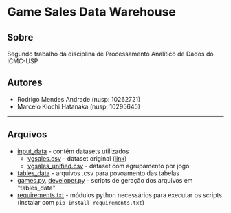 # Game Sales Data Warehouse

## Sobre

Segundo trabalho da disciplina de Processamento Analítico de Dados do ICMC-USP

## Autores

- Rodrigo Mendes Andrade (nusp: 10262721)
- Marcelo Kiochi Hatanaka (nusp: 10295645)


---


## Arquivos

- [input_data](./input_data/) - contém datasets utilizados
  - [vgsales.csv](./input_data/vgsales.csv) - dataset original ([link](https://www.kaggle.com/ashaheedq/video-games-sales-2019))
  - [vgsales_unified.csv](input_data/vgsales_unified.csv) - dataset com agrupamento por jogo
- [tables_data](./tables_data) - arquivos .csv para povoamento das tabelas
- [games.py](games.py), [developer.py](developer.py) - scripts de geração dos arquivos em "tables_data"
- [requirements.txt](requirements.txt) - módulos python necessários para executar os scripts (instalar com ```pip install requirements.txt```)

